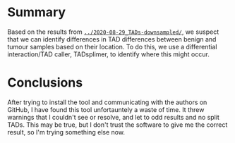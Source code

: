 # Summary

Based on the results from [`../2020-08-29_TADs-downsampled/`](../2020-08-29_TADs-downsampled/), we suspect that we can identify differences in TAD differences between benign and tumour samples based on their location.
To do this, we use a differential interaction/TAD caller, TADsplimer, to identify where this might occur.

# Conclusions

After trying to install the tool and communicating with the authors on GitHub, I have found this tool unfortauntely a waste of time.
It threw warnings that I couldn't see or resolve, and let to odd results and no split TADs.
This may be true, but I don't trust the software to give me the correct result, so I'm trying something else now.
